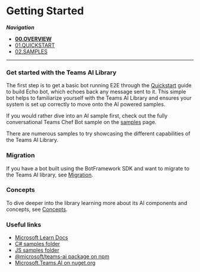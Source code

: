 # Getting Started

_**Navigation**_
- [**00.OVERVIEW**](./README.md)
- [01.QUICKSTART](./QUICKSTART.md)
- [02.SAMPLES](./SAMPLES.md)
___

### Get started with the Teams AI Library 

The first step is to get a basic bot running E2E through the [Quickstart](./QUICKSTART.md) guide to build Echo bot, which echoes back any message sent to it. This simple bot helps to familiarize yourself with the Teams AI Library and ensures your system is set up correctly to move onto the AI powered samples.

If you would rather dive into an AI sample first, check out the fully conversational Teams Chef Bot sample on the [samples](./SAMPLES.md) page. 

There are numerous samples to try showcasing the different capabilities of the Teams AI Library.

### Migration

If you have a bot built using the BotFramework SDK and want to migrate to the Teams AI library, see [Migration](./MIGRATION/README.md).

### Concepts

To dive deeper into the library learning more about its AI components and concepts, see [Concepts](./CONCEPTS/README.md).

### Useful links

- [Microsoft Learn Docs](https://learn.microsoft.com/en-us/microsoftteams/platform/bots/how-to/teams%20conversational%20ai/teams-conversation-ai-overview)
- [C# samples folder](https://github.com/microsoft/teams-ai/tree/main/dotnet/samples)
- [JS samples folder](https://github.com/microsoft/teams-ai/tree/main/js/samples)
- [@microsoft/teams-ai package on npm](https://www.npmjs.com/package/@microsoft/teams-ai)
- [Microsoft.Teams.AI on nuget.org](https://www.nuget.org/packages/Microsoft.Teams.AI)
